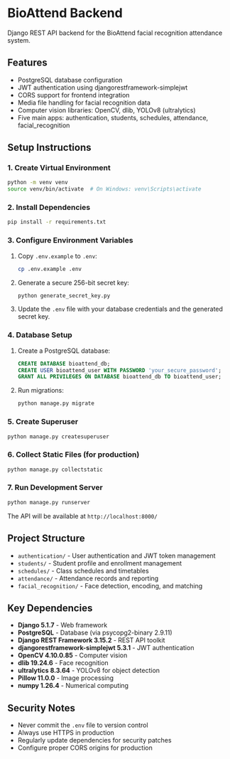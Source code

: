 # BioAttend Backend

Django REST API backend for the BioAttend facial recognition attendance system.

## Features

- PostgreSQL database configuration
- JWT authentication using djangorestframework-simplejwt
- CORS support for frontend integration
- Media file handling for facial recognition data
- Computer vision libraries: OpenCV, dlib, YOLOv8 (ultralytics)
- Five main apps: authentication, students, schedules, attendance, facial_recognition

## Setup Instructions

### 1. Create Virtual Environment

```bash
python -m venv venv
source venv/bin/activate  # On Windows: venv\Scripts\activate
```

### 2. Install Dependencies

```bash
pip install -r requirements.txt
```

### 3. Configure Environment Variables

1. Copy `.env.example` to `.env`:
   ```bash
   cp .env.example .env
   ```

2. Generate a secure 256-bit secret key:
   ```bash
   python generate_secret_key.py
   ```

3. Update the `.env` file with your database credentials and the generated secret key.

### 4. Database Setup

1. Create a PostgreSQL database:
   ```sql
   CREATE DATABASE bioattend_db;
   CREATE USER bioattend_user WITH PASSWORD 'your_secure_password';
   GRANT ALL PRIVILEGES ON DATABASE bioattend_db TO bioattend_user;
   ```

2. Run migrations:
   ```bash
   python manage.py migrate
   ```

### 5. Create Superuser

```bash
python manage.py createsuperuser
```

### 6. Collect Static Files (for production)

```bash
python manage.py collectstatic
```

### 7. Run Development Server

```bash
python manage.py runserver
```

The API will be available at `http://localhost:8000/`

## Project Structure

- `authentication/` - User authentication and JWT token management
- `students/` - Student profile and enrollment management
- `schedules/` - Class schedules and timetables
- `attendance/` - Attendance records and reporting
- `facial_recognition/` - Face detection, encoding, and matching

## Key Dependencies

- **Django 5.1.7** - Web framework
- **PostgreSQL** - Database (via psycopg2-binary 2.9.11)
- **Django REST Framework 3.15.2** - REST API toolkit
- **djangorestframework-simplejwt 5.3.1** - JWT authentication
- **OpenCV 4.10.0.85** - Computer vision
- **dlib 19.24.6** - Face recognition
- **ultralytics 8.3.64** - YOLOv8 for object detection
- **Pillow 11.0.0** - Image processing
- **numpy 1.26.4** - Numerical computing

## Security Notes

- Never commit the `.env` file to version control
- Always use HTTPS in production
- Regularly update dependencies for security patches
- Configure proper CORS origins for production
